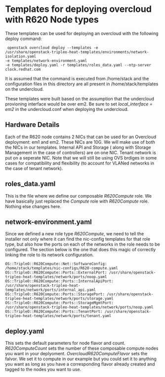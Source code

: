 # Templates for deploying overcloud with R620 Node types

These templates can be used for deploying an overcloud with the following deploy
command:
```
 openstack overcloud deploy --templates -e
/usr/share/openstack-tripleo-heat-templates/environments/network-isolation.yaml
-e templates/network-environment.yaml 
-e templates/deploy.yaml -r templates/roles_data.yaml --ntp-server clock.redhat.com
```

It is assumed that the command is executed from /home/stack and the
configuration files in this directory are all present in /home/stack/templates
on the undercloud.

These templates were built based on the assumption that the undercloud
provioning interface would be over em2. Be sure to set *local_interface = em2*
in the undercloud.conf when deploying the undercloud.

## Hardware Details

Each of the R620 node contains 2 NICs that can be used for an Overcloud
deployment: em1 and em2. These NICs are 10G. We will make use of
both the  NICs in our templates. Internal API and Storage ( along
with Storage Management in the case of controllers) are on one NIC. 
Tenant network is put on a seperate NIC. Note that we will still be 
using OVS brdiges in some cases for compatibility and 
flexibility (to account for VLANed networks in the case of tenant network).

## roles_data.yaml

This is the file where we define our composable *R620Compute* role. We have
basically just replaced the *Compute* role with *R620Compute* role. Nothing else
changes here.

## network-environment.yaml

Since we defined a new role type *R620Compute*, we need to tell the installer
not only where it can find the nic-config templates for that role type, but also 
how the ports on each of the networks in the role needs to be configured. The
section below is the one that does this magic of correctly linking the role to
its network configuration. 

```
OS::TripleO::R620Compute::Net::SoftwareConfig: /home/stack/templates/nic-configs/R620-compute.yaml
OS::TripleO::R620Compute::Ports::ExternalPort: /usr/share/openstack-tripleo-heat-templates/network/ports/noop.yaml
OS::TripleO::R620Compute::Ports::InternalApiPort: /usr/share/openstack-tripleo-heat-templates/network/ports/internal_api.yaml
OS::TripleO::R620Compute::Ports::StoragePort: /usr/share/openstack-tripleo-heat-templates/network/ports/storage.yaml
OS::TripleO::R620Compute::Ports::StorageMgmtPort: /usr/share/openstack-tripleo-heat-templates/network/ports/noop.yaml
OS::TripleO::R620Compute::Ports::TenantPort: /usr/share/openstack-tripleo-heat-templates/network/ports/tenant.yaml
```

## deploy.yaml

This sets the default parameters for node flavor and count. *R620ComputeCount*
sets the number of these composable compute nodes you want in your deplyoment.
*OvercloudR620ComputeFlavor* sets the falvor. We set it to compute in our
example but you could set it to anything you want as long as you have a
corresponding flavor already created and tagged to the nodes you want to use.

